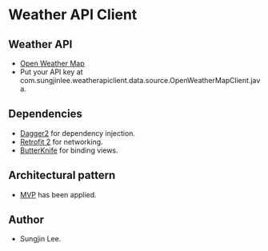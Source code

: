 # Weather API Client

## Weather API
- [Open Weather Map](https://openweathermap.org/api)
- Put your API key at com.sungjinlee.weatherapiclient.data.source.OpenWeatherMapClient.java.

## Dependencies 
- [Dagger2](https://google.github.io/dagger/) for dependency injection.
- [Retrofit 2](http://square.github.io/retrofit/) for networking.
- [ButterKnife](http://jakewharton.github.io/butterknife/) for binding views.
## Architectural pattern 
- [MVP](https://en.wikipedia.org/wiki/Model%E2%80%93view%E2%80%93presenter) has been applied.

## Author
- Sungjin Lee.
